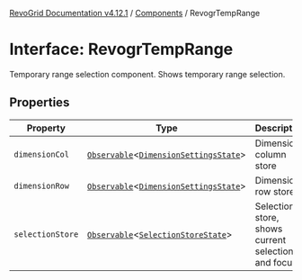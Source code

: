 [RevoGrid Documentation v4.12.1](README.md) / [Components](Namespace.Components.md) / RevogrTempRange

# Interface: RevogrTempRange

Temporary range selection component. Shows temporary range selection.

## Properties

| Property | Type | Description | Defined in |
| ------ | ------ | ------ | ------ |
| `dimensionCol` | [`Observable`](TypeAlias.Observable.md)\<[`DimensionSettingsState`](Interface.DimensionSettingsState.md)\> | Dimension column store | [src/components.d.ts:693](https://github.com/revolist/revogrid/blob/d509c0063a76a472726c991b21f1c163442771b4/src/components.d.ts#L693) |
| `dimensionRow` | [`Observable`](TypeAlias.Observable.md)\<[`DimensionSettingsState`](Interface.DimensionSettingsState.md)\> | Dimension row store | [src/components.d.ts:697](https://github.com/revolist/revogrid/blob/d509c0063a76a472726c991b21f1c163442771b4/src/components.d.ts#L697) |
| `selectionStore` | [`Observable`](TypeAlias.Observable.md)\<[`SelectionStoreState`](TypeAlias.SelectionStoreState.md)\> | Selection store, shows current selection and focus | [src/components.d.ts:701](https://github.com/revolist/revogrid/blob/d509c0063a76a472726c991b21f1c163442771b4/src/components.d.ts#L701) |
